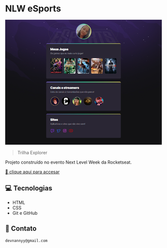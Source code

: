 # NLW eSports

![preview](./.github/preview.png)

> Trilha Explorer

Projeto construído no evento Next Level Week da Rocketseat.

[🔗 clique aqui para accesar](https://nannnyy.github.io/NLW-ESPORTS/)

## 💻 Tecnologias
 
 - HTML
 - CSS
 - Git e GitHub

 ## 📱 Contato

    devnannyy@gmail.com